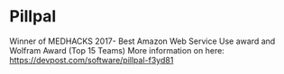 # Pillpal
Winner of MEDHACKS 2017- Best Amazon Web Service Use award and Wolfram Award (Top 15 Teams)
More information on here: https://devpost.com/software/pillpal-f3yd81
